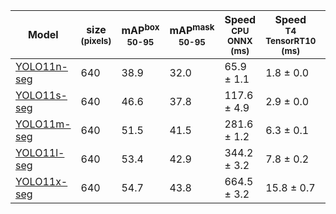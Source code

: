 | Model                                                                                        | size<br><sup>(pixels)</sup> | mAP<sup>box<br>50-95 | mAP<sup>mask<br>50-95 | Speed<br><sup>CPU ONNX<br>(ms) | Speed<br><sup>T4 TensorRT10<br>(ms) | params<br><sup>(M)</sup> | FLOPs<br><sup>(B)</sup> |
| -------------------------------------------------------------------------------------------- | --------------------------- | -------------------- | --------------------- | ------------------------------ | ----------------------------------- | ------------------------ | ----------------------- |
| [YOLO11n-seg](https://github.com/ultralytics/assets/releases/download/v8.3.0/yolo11n-seg.pt) | 640                         | 38.9                 | 32.0                  | 65.9 ± 1.1                     | 1.8 ± 0.0                           | 2.9                      | 9.7                     |
| [YOLO11s-seg](https://github.com/ultralytics/assets/releases/download/v8.3.0/yolo11s-seg.pt) | 640                         | 46.6                 | 37.8                  | 117.6 ± 4.9                    | 2.9 ± 0.0                           | 10.1                     | 33.0                    |
| [YOLO11m-seg](https://github.com/ultralytics/assets/releases/download/v8.3.0/yolo11m-seg.pt) | 640                         | 51.5                 | 41.5                  | 281.6 ± 1.2                    | 6.3 ± 0.1                           | 22.4                     | 113.2                   |
| [YOLO11l-seg](https://github.com/ultralytics/assets/releases/download/v8.3.0/yolo11l-seg.pt) | 640                         | 53.4                 | 42.9                  | 344.2 ± 3.2                    | 7.8 ± 0.2                           | 27.6                     | 132.2                   |
| [YOLO11x-seg](https://github.com/ultralytics/assets/releases/download/v8.3.0/yolo11x-seg.pt) | 640                         | 54.7                 | 43.8                  | 664.5 ± 3.2                    | 15.8 ± 0.7                          | 62.1                     | 296.4                   |
